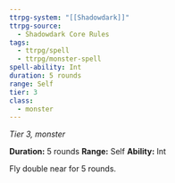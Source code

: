 ```yaml
---
ttrpg-system: "[[Shadowdark]]"
ttrpg-source:
  - Shadowdark Core Rules
tags:
  - ttrpg/spell
  - ttrpg/monster-spell
spell-ability: Int
duration: 5 rounds
range: Self
tier: 3
class:
  - monster
---
```

*Tier 3, monster*

**Duration:** 5 rounds
**Range:** Self
**Ability:** Int

Fly double near for 5 rounds. 
